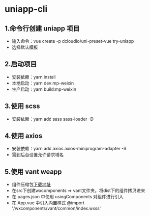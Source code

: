 # uniapp-cli

## 1.命令行创建 uniapp 项目

- 输入命令：vue create -p dcloudio/uni-preset-vue try-uniapp
- 选择默认模板

## 2.启动项目

- 安装依赖：yarn install
- 本地启动：yarn dev:mp-weixin
- 生产启动：yarn build:mp-weixin

## 3.使用 scss

- 安装依赖：yarn add sass sass-loader -D

## 4.使用 axios 

- 安装依赖：yarn add axios axios-miniprogram-adapter -S
- 需到后台设置允许请求域名

## 5.使用 vant weapp

- 组件压缩包[下载地址](https://github.com/youzan/vant-weapp)
- 在src下创建wxcomponents => vant文件夹，将dist下的组件拷贝进来
- 在 pages.json 中使用 usingComponents 对组件进行引入
- 在 App.vue 中引入内置样式 @import '/wxcomponents/vant/common/index.wxss'



